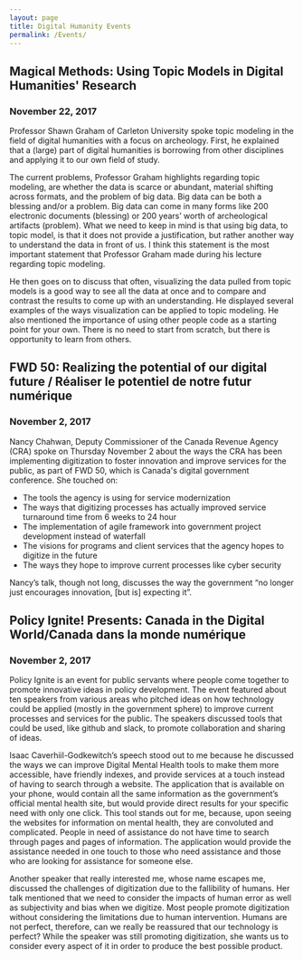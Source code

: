 ```yaml
---
layout: page
title: Digital Humanity Events
permalink: /Events/
---
```


## Magical Methods: Using Topic Models in Digital Humanities' Research
### November 22, 2017

Professor Shawn Graham of Carleton University spoke topic modeling in the field of digital humanities with a focus on archeology. First, he explained that a (large) part of digital humanities is borrowing from other disciplines and applying it to our own field of study. 

The current problems, Professor Graham highlights regarding topic modeling, are whether the data is scarce or abundant, material shifting across formats, and the problem of big data. Big data can be both a blessing and/or a problem. Big data can come in many forms like 200 electronic documents (blessing) or 200 years’ worth of archeological artifacts (problem). What we need to keep in mind is that using big data, to topic model, is that it does not provide a justification, but rather another way to understand the data in front of us. I think this statement is the most important statement that Professor Graham made during his lecture regarding topic modeling.   

He then goes on to discuss that often, visualizing the data pulled from topic models is a good way to see all the data at once and to compare and contrast the results to come up with an understanding. He displayed several examples of the ways visualization can be applied to topic modeling. He also mentioned the importance of using other people code as a starting point for your own. There is no need to start from scratch, but there is opportunity to learn from others. 


## FWD 50: Realizing the potential of our digital future / Réaliser le potentiel de notre futur numérique
### November 2, 2017
Nancy Chahwan, Deputy Commissioner of the Canada Revenue Agency (CRA) spoke on Thursday November 2 about the ways the CRA has been implementing digitization to foster innovation and improve services for the public, as part of FWD 50, which is Canada's digital government conference. She touched on:

* The tools the agency is using for service modernization
*	The ways that digitizing processes has actually improved service turnaround time from 6 weeks to 24 hour
*	The implementation of agile framework into government project development instead of waterfall
*	The visions for programs and client services that the agency hopes to digitize in the future
*	The ways they hope to improve current processes like cyber security

Nancy’s talk, though not long, discusses the way the government “no longer just encourages innovation, [but is] expecting it”.

## Policy Ignite! Presents: Canada in the Digital World/Canada dans la monde numérique 
### November 2, 2017
Policy Ignite is an event for public servants where people come together to promote innovative ideas in policy development. The event featured about ten speakers from various areas who pitched ideas on how technology could be applied (mostly in the government sphere) to improve current processes and services for the public. The speakers discussed tools that could be used, like github and slack, to promote collaboration and sharing of ideas. 

Isaac Caverhiil-Godkewitch’s speech stood out to me because he discussed the ways we can improve Digital Mental Health tools to make them more accessible, have friendly indexes, and provide services at a touch instead of having to search through a website. The application that is available on your phone, would contain all the same information as the government’s official mental health site, but would provide direct results for your specific need with only one click. This tool stands out for me, because, upon seeing the websites for information on mental health, they are convoluted and complicated. People in need of assistance do not have time to search through pages and pages of information. The application would provide the assistance needed in one touch to those who need assistance and those who are looking for assistance for someone else. 

Another speaker that really interested me, whose name escapes me, discussed the challenges of digitization due to the fallibility of humans. Her talk mentioned that we need to consider the impacts of human error as well as subjectivity and bias when we digitize. Most people promote digitization without considering the limitations due to human intervention. Humans are not perfect, therefore, can we really be reassured that our technology is perfect? While the speaker was still promoting digitization, she wants us to consider every aspect of it in order to produce the best possible product. 
